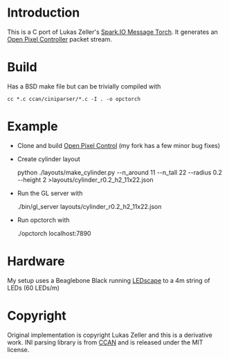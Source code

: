 Introduction
========
This is a C port of Lukas Zeller's [Spark.IO Message Torch](https://community.spark.io/t/messagetorch-torch-fire-animation-with-ws2812-leds-message-display/2551).
It generates an [Open Pixel Controller](http://openpixelcontrol.org/) packet stream.

Build
====
Has a BSD make file but can be trivially compiled with

    cc *.c ccan/ciniparser/*.c -I . -o opctorch

Example
======
* Clone and  build [Open Pixel Control](https://github.com/DanielO/openpixelcontrol) (my fork has a few minor bug fixes)
* Create cylinder layout

    python ./layouts/make_cylinder.py --n_around 11 --n_tall 22 --radius 0.2 --height 2 >layouts/cylinder_r0.2_h2_11x22.json

* Run the GL server with

    ./bin/gl_server layouts/cylinder_r0.2_h2_11x22.json

* Run opctorch with

    ./opctorch localhost:7890

Hardware
=======
My setup uses a Beaglebone Black running [LEDscape](https://github.com/Yona-Appletree/LEDscape) to a 4m string of LEDs (60 LEDs/m)

Copyright
======
Original implementation is copyright Lukas Zeller and this is a derivative work.
INI parsing library is from [CCAN](http://git.ozlabs.org/?p=ccan;a=tree;f=ccan/ciniparser) and is released under the MIT license.


